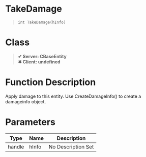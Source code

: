 # TakeDamage
> `int TakeDamage(hInfo)`
# Class
> __✔ Server: CBaseEntity__  
> __✖ Client: undefined__  
# Function Description
Apply damage to this entity. Use CreateDamageInfo() to create a damageinfo object.
# Parameters
Type|Name|Description
--|--|--
handle|hInfo|No Description Set
